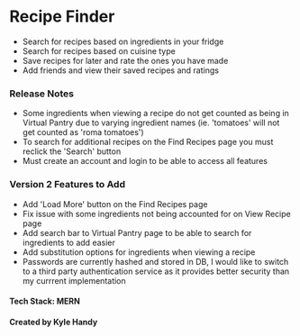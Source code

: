 # Recipe Finder
- Search for recipes based on ingredients in your fridge
- Search for recipes based on cuisine type
- Save recipes for later and rate the ones you have made
- Add friends and view their saved recipes and ratings


### Release Notes
- Some ingredients when viewing a recipe do not get counted as being in Virtual Pantry due to varying ingredient names (ie. 'tomatoes' will not get counted as 'roma tomatoes')
- To search for additional recipes on the Find Recipes page you must reclick the 'Search' button
- Must create an account and login to be able to access all features


### Version 2 Features to Add
- Add 'Load More' button on the Find Recipes page
- Fix issue with some ingredients not being accounted for on View Recipe page
- Add search bar to Virtual Pantry page to be able to search for ingredients to add easier
- Add substitution options for ingredients when viewing a recipe
- Passwords are currently hashed and stored in DB, I would like to switch to a third party authentication service as it provides better security than my currrent implementation


#### Tech Stack: MERN
#### Created by Kyle Handy


